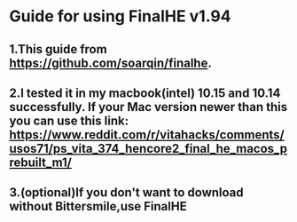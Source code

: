 # Guide for using FinalHE v1.94

## 1.This guide from https://github.com/soarqin/finalhe. 

## 2.I tested it in my macbook(intel) 10.15 and 10.14 successfully. If your Mac version newer than this you can use this link: https://www.reddit.com/r/vitahacks/comments/usos71/ps_vita_374_hencore2_final_he_macos_prebuilt_m1/
## 3.(optional)If you don't want to download without Bittersmile,use FinalHE







